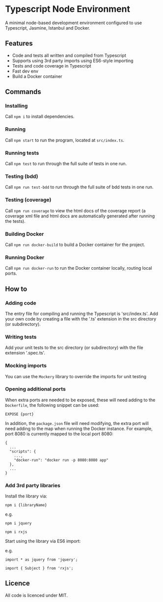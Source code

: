 # Typescript Node Environment
A minimal node-based development environment configured to use Typescript, Jasmine, Istanbul and Docker.

## Features
- Code and tests all written and compiled from Typescript
- Supports using 3rd party imports using ES6-style importing
- Tests and code coverage in Typescript
- Fast dev env
- Build a Docker container

## Commands

### Installing
Call `npm i` to install dependencies.

### Running
Call `npm start` to run the program, located at `src/index.ts`.

### Running tests
Call `npm test` to run through the full suite of tests in one run.

### Testing (bdd)
Call `npm run test-bdd` to run through the full suite of bdd tests in one run.

### Testing (coverage)
Call `npm run coverage` to view the html docs of the coverage report (a coverage xml file and html docs are automatically generated after running the tests).

### Building Docker
Call `npm run docker-build` to build a Docker container for the project.

### Running Docker
Call `npm run docker-run` to run the Docker container locally, routing local ports.


## How to

### Adding code
The entry file for compiling and running the Typescript is 'src/index.ts'. Add your own code by creating a file with the '.ts' extension in the src directory (or subdirectory).

### Writing tests
Add your unit tests to the src directory (or subdirectory) with the file extension '.spec.ts'.

### Mocking imports
You can use the `Mockery` library to override the imports for unit testing

### Opening additional ports
When extra ports are needed to be exposed, these will need adding to the `Dockerfile`, the following snippet can be used:
```
EXPOSE {port}
```

In addition, the `package.json` file will need modifying, the extra port will need adding to the map when running the Docker instance. For example, port 8080 is currently mapped to the local port 8080:
```
{
  ...
  "scripts": {
    ...,
    "docker-run": "docker run -p 8080:8080 app"
  },
  ...
}
```

### Add 3rd party libraries
Install the library via:
```
npm i {libraryName}
```

e.g. 
```
npm i jquery
```
```
npm i rxjs
```

Start using the library via ES6 import:

e.g. 
```
import * as jquery from 'jquery';
```
```
import { Subject } from 'rxjs';
```

## Licence
All code is licenced under MIT.
